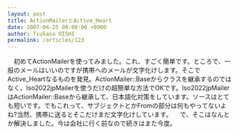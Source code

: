 ```yaml
---
layout: post
title: ActionMailerとActive_Heart
date: 2007-04-25 00:00:00 +0900
author: Tsukasa OISHI
permalink: /articles/123
---
```


　初めてActionMailerを使ってみました。これ、すごく簡単です。ところで、一般のメールはいいのですが携帯へのメールが文字化けします。そこでActive\_Heartなるものを発見。ActionMailer::Baseからクラスを継承するのではなく、Iso2022jpMailerを使うだけの超簡単な方法でOKです。Iso2022jpMailerはActionMailer::Baseから継承して、日本語化対策をしています。ソースはとても短いです。でもこれって、サブジェクトとかFromの部分は何もやってないよね?当然、携帯に送るとそこだけまだ文字化けしています。
　で、そこはなんとか解決しました。今は会社に行く前なので続きはまた今度。

